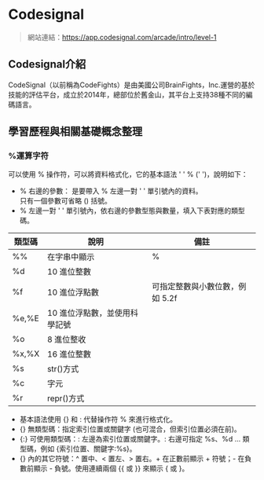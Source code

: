 # Codesignal
> 網站連結：https://app.codesignal.com/arcade/intro/level-1
## Codesignal介紹
CodeSignal（以前稱為CodeFights）是由美國公司BrainFights，Inc.運營的基於技能的評估平台，成立於2014年，總部位於舊金山，其平台上支持38種不同的編碼語言。
## 學習歷程與相關基礎概念整理
### %運算字符
可以使用 % 操作符，可以將資料格式化，它的基本語法 ' ' % (' ')，說明如下：  
* % 右邊的參數：
是要帶入 % 左邊一對 ' ' 單引號內的資料。  
只有一個參數可省略 () 括號。  
* % 左邊一對 ' ' 單引號內，依右邊的參數型態與數量，填入下表對應的類型碼。  

|類型碼|    說明   |備註|
|---|-------------| ----- |
|%%|在字串中顯示 |%|	 
|%d|10 進位整數||
|%f|10 進位浮點數|	可指定整數與小數位數，例如 5.2f|
|%e,%E|	10 進位浮點數，並使用科學記號| |
|%o|8 進位整收| |
|%x,%X|16 進位整數| |
|%s|str()方式| |
|%c|字元| |
|%r|repr()方式| |

* 基本語法使用 {} 和 : 代替操作符 % 來進行格式化。
* {} 無類型碼：指定索引位置或關鍵字 (也可混合，但索引位置必須在前)。
* {:} 可使用類型碼：: 左邊為索引位置或關鍵字。: 右邊可指定 %s、%d ... 類型碼，例如 {索引位置、關鍵字:%s}。
* {} 內的其它符號：^ 置中、< 置左、> 置右。+ 在正數前顯示 + 符號；- 在負數前顯示 - 負號。使用連續兩個 {{ 或 }} 來顯示 { 或 }。
